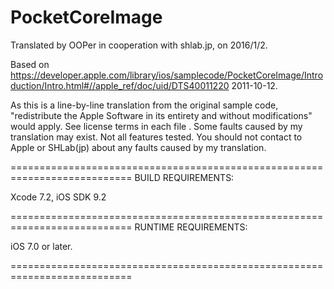 # PocketCoreImage

Translated by OOPer in cooperation with shlab.jp, on 2016/1/2.

Based on
<https://developer.apple.com/library/ios/samplecode/PocketCoreImage/Introduction/Intro.html#//apple_ref/doc/uid/DTS40011220>
2011-10-12.

As this is a line-by-line translation from the original sample code, "redistribute the Apple Software in its entirety and without modifications" would apply. See license terms in each file .
Some faults caused by my translation may exist. Not all features tested.
You should not contact to Apple or SHLab(jp) about any faults caused by my translation.

===========================================================================
BUILD REQUIREMENTS:

Xcode 7.2, iOS SDK 9.2

===========================================================================
RUNTIME REQUIREMENTS:

iOS 7.0 or later.

===========================================================================
